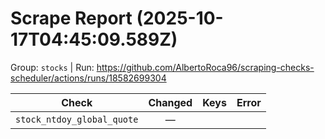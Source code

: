 # Scrape Report (2025-10-17T04:45:09.589Z)

Group: `stocks`  |  Run: https://github.com/AlbertoRoca96/scraping-checks-scheduler/actions/runs/18582699304

| Check | Changed | Keys | Error |
|---|:---:|:--|:--|
| `stock_ntdoy_global_quote` | — |  |  |
